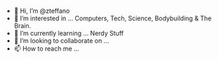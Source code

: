 - 👋 Hi, I’m @zteffano
- 👀 I’m interested in ... Computers, Tech, Science, Bodybuilding & The Brain.
- 🌱 I’m currently learning ... Nerdy Stuff
- 💞️ I’m looking to collaborate on ...
- 📫 How to reach me ...

<!---
zteffano/zteffano is a ✨ special ✨ repository because its `README.md` (this file) appears on your GitHub profile.
You can click the Preview link to take a look at your changes.
--->
